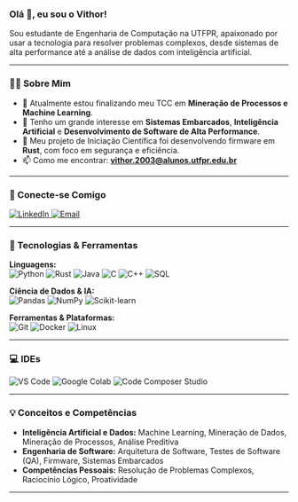 ### Olá 👋, eu sou o Vithor!

<p align="left"> 
  Sou estudante de Engenharia de Computação na UTFPR, apaixonado por usar a tecnologia para resolver problemas complexos, desde sistemas de alta performance até a análise de dados com inteligência artificial.
</p>

---

### 👨‍💻 Sobre Mim

- 🔭 Atualmente estou finalizando meu TCC em **Mineração de Processos e Machine Learning**.
- 🌱 Tenho um grande interesse em **Sistemas Embarcados**, **Inteligência Artificial** e **Desenvolvimento de Software de Alta Performance**.
- 🚀 Meu projeto de Iniciação Científica foi desenvolvendo firmware em **Rust**, com foco em segurança e eficiência.
- 📫 Como me encontrar: **vithor.2003@alunos.utfpr.edu.br**

---

### 🤝 Conecte-se Comigo

<p align="left">
  <a href="https://www.linkedin.com/in/vithor-augusto-mohr/" target="_blank">
    <img src="https://img.shields.io/badge/LinkedIn-0077B5?style=for-the-badge&logo=linkedin&logoColor=white" alt="LinkedIn">
  </a>
  <a href="mailto:vithor.2003@alunos.utfpr.edu.br" target="_blank">
    <img src="https://img.shields.io/badge/Email-D14836?style=for-the-badge&logo=gmail&logoColor=white" alt="Email">
  </a>
</p>

---

### 🚀 Tecnologias & Ferramentas

<p align="left">
  <strong>Linguagens:</strong><br>
  <img src="https://img.shields.io/badge/Python-3776AB?style=for-the-badge&logo=python&logoColor=white" alt="Python">
  <img src="https://img.shields.io/badge/Rust-000000?style=for-the-badge&logo=rust&logoColor=white" alt="Rust">
  <img src="https://img.shields.io/badge/Java-ED8B00?style=for-the-badge&logo=openjdk&logoColor=white" alt="Java">
  <img src="https://img.shields.io/badge/C-A8B9CC?style=for-the-badge&logo=c&logoColor=white" alt="C">
  <img src="https://img.shields.io/badge/C%2B%2B-00599C?style=for-the-badge&logo=c%2B%2B&logoColor=white" alt="C++">
  <img src="https://img.shields.io/badge/SQL-4479A1?style=for-the-badge&logo=postgresql&logoColor=white" alt="SQL">
</p>

<p align="left">
  <strong>Ciência de Dados & IA:</strong><br>
  <img src="https://img.shields.io/badge/Pandas-150458?style=for-the-badge&logo=pandas&logoColor=white" alt="Pandas">
  <img src="https://img.shields.io/badge/NumPy-013243?style=for-the-badge&logo=numpy&logoColor=white" alt="NumPy">
  <img src="https://img.shields.io/badge/SciKit--Learn-F7931E?style=for-the-badge&logo=scikit-learn&logoColor=white" alt="Scikit-learn">
</p>

<p align="left">
  <strong>Ferramentas & Plataformas:</strong><br>
  <img src="https://img.shields.io/badge/Git-F05032?style=for-the-badge&logo=git&logoColor=white" alt="Git">
  <img src="https://img.shields.io/badge/Docker-2496ED?style=for-the-badge&logo=docker&logoColor=white" alt="Docker">
  <img src="https://img.shields.io/badge/Linux-FCC624?style=for-the-badge&logo=linux&logoColor=black" alt="Linux">
</p>

---

### 💻 IDEs

<p align="left">
  <img src="https://img.shields.io/badge/VS%20Code-007ACC?style=for-the-badge&logo=visualstudiocode&logoColor=white" alt="VS Code">
  <img src="https://img.shields.io/badge/Google%20Colab-F9AB00?style=for-the-badge&logo=googlecolab&logoColor=black" alt="Google Colab">
  <img src="https://img.shields.io/badge/Code%20Composer-00529B?style=for-the-badge&logo=texasinstruments&logoColor=white" alt="Code Composer Studio">
</p>

---

### 💡 Conceitos e Competências

* **Inteligência Artificial e Dados:** Machine Learning, Mineração de Dados, Mineração de Processos, Análise Preditiva
* **Engenharia de Software:** Arquitetura de Software, Testes de Software (QA), Firmware, Sistemas Embarcados
* **Competências Pessoais:** Resolução de Problemas Complexos, Raciocínio Lógico, Proatividade

---
